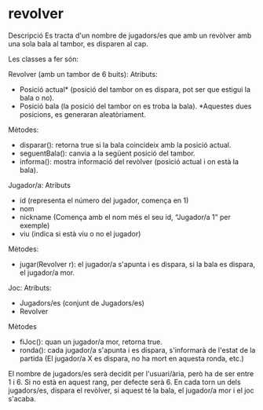 # revolver

Descripció
Es tracta d'un nombre de jugadors/es que amb un revòlver amb una sola bala al tambor, es disparen al cap.

Les classes a fer són:


Revolver (amb un tambor de 6 buits):
Atributs:
- Posició actual* (posició del tambor on es dispara, pot ser que estigui la bala o no).
- Posició bala (la posició del tambor on es troba la bala).
*Aquestes dues posicions, es generaran aleatòriament.

Mètodes:
- disparar(): retorna true si la bala coincideix amb la posició actual.
- seguentBala(): canvia a la següent posició del tambor.
- informa(): mostra informació del revòlver (posició actual i on està la bala).


Jugador/a:
Atributs
- id (representa el número del jugador, comença en 1)
- nom
- nickname (Comença amb el nom més el seu id, “Jugador/a 1” per exemple)
- viu (indica si està viu o no el jugador)

Mètodes:
- jugar(Revolver r): el jugador/a s'apunta i es dispara, si la bala es dispara, el jugador/a mor.


Joc:
Atributs:
- Jugadors/es (conjunt de Jugadors/es)
- Revolver

Mètodes
- fiJoc(): quan un jugador/a mor, retorna true.
- ronda(): cada jugador/a s'apunta i es dispara, s'informarà de l'estat de la partida (El jugador/a X es dispara, no ha mort en aquesta ronda, etc.)


El nombre de jugadors/es serà decidit per l'usuari/ària, però ha de ser entre 1 i 6. Si no està en aquest rang, per defecte serà 6.
En cada torn un dels jugadors/es, dispara el revòlver, si aquest té la bala, el jugador/a mor i el joc s'acaba.
